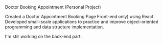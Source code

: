 Doctor Booking Appointment (Personal Project)

Created a Doctor Appointment Booking Page Front-end only) using React.
Developed small-scale applications to practice and improve object-oriented
programming and data structure implementation.

I'm still working on the back-end part.
